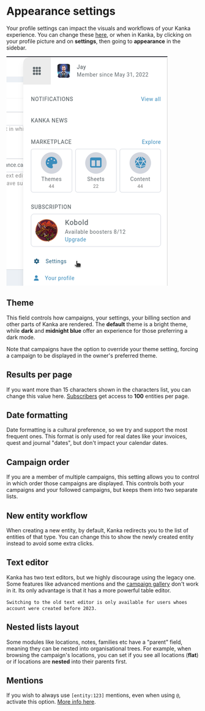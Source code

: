 # Appearance settings

Your profile settings can impact the visuals and workflows of your Kanka experience. You can change these [here](https://kanka.io/en-US/settings/appearance), or when in Kanka, by clicking on your profile picture and on **settings**, then going to **appearance** in the sidebar.


![Accessing your user settings](img/menu.png)

## Theme

This field controls how campaigns, your settings, your billing section and other parts of Kanka are rendered. The **default** theme is a bright theme, while **dark** and **midnight blue** offer an experience for those preferring a dark mode.

Note that campaigns have the option to override your theme setting, forcing a campaign to be displayed in the owner's preferred theme.

## Results per page

If you want more than 15 characters shown in the characters list, you can change this value here. [Subscribers](https://kanka.io/en-US/pricing) get access to **100** entities per page.

## Date formatting

Date formatting is a cultural preference, so we try and support the most frequent ones. This format is only used for real dates like your invoices, quest and journal "dates", but don't impact your calendar dates.

## Campaign order

If you are a member of multiple campaigns, this setting allows you to control in which order those campaigns are displayed. This controls both your campaigns and your followed campaigns, but keeps them into two separate lists.

## New entity workflow

When creating a new entity, by default, Kanka redirects you to the list of entities of that type. You can change this to show the newly created entity instead to avoid some extra clicks.

## Text editor

Kanka has two text editors, but we highly discourage using the legacy one. Some features like advanced mentions and the [campaign gallery](campaigns/gallery) don't work in it. Its only advantage is that it has a more powerful table editor.

```{info} Warning
Switching to the old text editor is only available for users whoes account were created before 2023.
```

## Nested lists layout

Some modules like locations, notes, families etc have a "parent" field, meaning they can be nested into organisational trees. For example, when browsing the campaign's locations, you can set if you see all locations (**flat**) or if locations are **nested** into their parents first. 

## Mentions

If you wish to always use `[entity:123]` mentions, even when using `@`, activate this option. [More info here](/features/mentions).